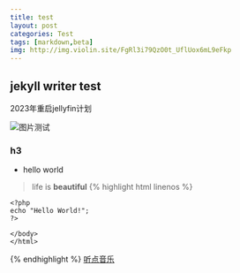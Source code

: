 ```yaml
---
title: test
layout: post
categories: Test
tags: [markdown,beta]
img: http://img.violin.site/FgRl3i79QzO0t_UflUox6mL9eFkp
---
```

## jekyll writer test

2023年重启jellyfin计划

![图片测试](http://img.violin.site/FgRl3i79QzO0t_UflUox6mL9eFkp)

### h3

* hello world

> life is __beautiful__
{% highlight html linenos %}
    <!DOCTYPE html>
    <html>
    <body>

    <?php
    echo "Hello World!";
    ?>
    
    </body>
    </html>
{% endhighlight %}
[听点音乐](https://blog.violin.site/music)
